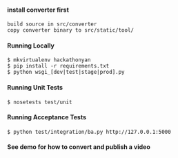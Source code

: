 #### install converter first
	build source in src/converter
	copy converter binary to src/static/tool/		
	
#### Running Locally

	$ mkvirtualenv hackathonyan
	$ pip install -r requirements.txt
	$ python wsgi_[dev|test|stage|prod].py

#### Running Unit Tests

	$ nosetests test/unit

#### Running Acceptance Tests

	$ python test/integration/ba.py http://127.0.0.1:5000

#### See demo for how to convert and publish a video 
